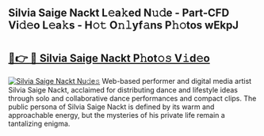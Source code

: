 ## Silvia Saige Nackt L𝚎a𝚔ed N𝚞𝚍e - Part-CFD Vi𝚍𝚎o L𝚎a𝚔s - H𝚘𝚝 O𝚗𝚕yf𝚊ns P𝚑𝚘tos wEkpJ

# <h2><a href="http://kf4n9yo.oniu.top/?m=Silvia+Saige+Nackt">🔗👉 🔴 Silvia Saige Nackt P𝚑ot𝚘𝚜 V𝚒d𝚎o</a></h2>

[![Silvia Saige Nackt Nu𝚍e𝚜](https://i.imgur.com/0qMVB7G.gif)](http://kf4n9yo.oniu.top/?m=Silvia+Saige+Nackt)
Web-based performer and digital media artist Silvia Saige Nackt, acclaimed for distributing dance and lifestyle ideas through solo and collaborative dance performances and compact clips. The public persona of Silvia Saige Nackt is defined by its warm and approachable energy, but the mysteries of his private life remain a tantalizing enigma.  
